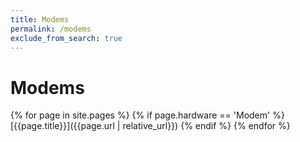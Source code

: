 ```yaml
---
title: Modems
permalink: /modems
exclude_from_search: true
---
```

# Modems
{% for page in site.pages %}
    {% if page.hardware == 'Modem' %}
[{{page.title}}]({{page.url | relative_url}})
    {% endif %}
{% endfor %}
